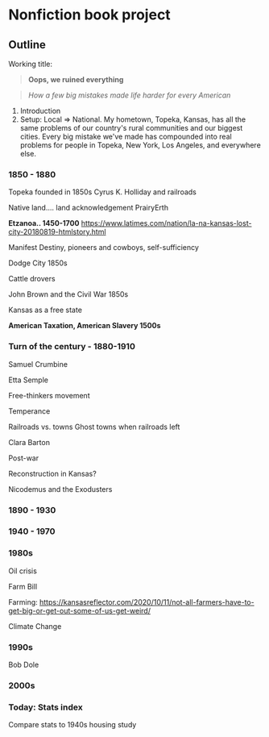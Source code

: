 # Nonfiction book project

## Outline

Working title: 

> **Oops, we ruined everything**

> *How a few big mistakes made life harder for every American*

1. Introduction
1. Setup: Local => National. My hometown, Topeka, Kansas, has all the same problems of our country's rural communities and our biggest cities. Every big mistake we've made has compounded into real problems for people in Topeka, New York, Los Angeles, and everywhere else. 





### 1850 - 1880 ###


Topeka founded in 1850s
Cyrus K. Holliday and railroads

Native land.... land acknowledgement
PrairyErth

**Etzanoa.. 1450-1700**
https://www.latimes.com/nation/la-na-kansas-lost-city-20180819-htmlstory.html

Manifest Destiny, pioneers and cowboys, self-sufficiency

Dodge City 1850s

Cattle drovers

John Brown and the Civil War 1850s

Kansas as a free state

**American Taxation, American Slavery 1500s**



### Turn of the century - 1880-1910 ###

Samuel Crumbine

Etta Semple

Free-thinkers movement

Temperance

Railroads vs. towns
Ghost towns when railroads left

Clara Barton

Post-war

Reconstruction in Kansas? 

Nicodemus and the Exodusters

### 1890 - 1930 ###


### 1940 - 1970 ###


### 1980s ###

Oil crisis

Farm Bill



Farming: https://kansasreflector.com/2020/10/11/not-all-farmers-have-to-get-big-or-get-out-some-of-us-get-weird/

Climate Change



### 1990s ###

Bob Dole


### 2000s ###

### Today: Stats index ###

Compare stats to 1940s housing study














